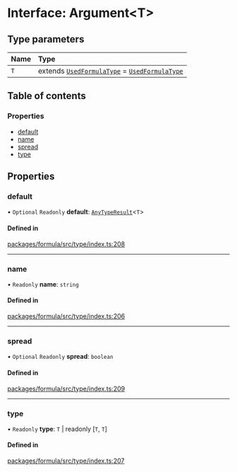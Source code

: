 # Interface: Argument<T\>

## Type parameters

| Name | Type |
| :------ | :------ |
| `T` | extends [`UsedFormulaType`](../README.md#usedformulatype) = [`UsedFormulaType`](../README.md#usedformulatype) |

## Table of contents

### Properties

- [default](Argument.md#default)
- [name](Argument.md#name)
- [spread](Argument.md#spread)
- [type](Argument.md#type)

## Properties

### <a id="default" name="default"></a> default

• `Optional` `Readonly` **default**: [`AnyTypeResult`](../README.md#anytyperesult)<`T`\>

#### Defined in

[packages/formula/src/type/index.ts:208](https://github.com/mashcard/mashcard/blob/main/packages/formula/src/type/index.ts#L208)

___

### <a id="name" name="name"></a> name

• `Readonly` **name**: `string`

#### Defined in

[packages/formula/src/type/index.ts:206](https://github.com/mashcard/mashcard/blob/main/packages/formula/src/type/index.ts#L206)

___

### <a id="spread" name="spread"></a> spread

• `Optional` `Readonly` **spread**: `boolean`

#### Defined in

[packages/formula/src/type/index.ts:209](https://github.com/mashcard/mashcard/blob/main/packages/formula/src/type/index.ts#L209)

___

### <a id="type" name="type"></a> type

• `Readonly` **type**: `T` \| readonly [`T`, `T`]

#### Defined in

[packages/formula/src/type/index.ts:207](https://github.com/mashcard/mashcard/blob/main/packages/formula/src/type/index.ts#L207)
